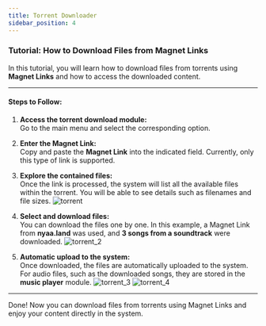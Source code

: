 ```yaml
---
title: Torrent Downloader
sidebar_position: 4
---
```


### Tutorial: How to Download Files from Magnet Links

In this tutorial, you will learn how to download files from torrents using **Magnet Links** and how to access the downloaded content.

---

#### **Steps to Follow:**

1. **Access the torrent download module:**  
   Go to the main menu and select the corresponding option.

2. **Enter the Magnet Link:**  
   Copy and paste the **Magnet Link** into the indicated field. Currently, only this type of link is supported.

3. **Explore the contained files:**  
   Once the link is processed, the system will list all the available files within the torrent. You will be able to see details such as filenames and file sizes.
![torrent](@site/static/img/modulos_servidor/torrent.JPG)

4. **Select and download files:**  
   You can download the files one by one. In this example, a Magnet Link from **nyaa.land** was used, and **3 songs from a soundtrack** were downloaded.
![torrent_2](@site/static/img/modulos_servidor/torrent_2.JPG)

5. **Automatic upload to the system:**  
   Once downloaded, the files are automatically uploaded to the system. For audio files, such as the downloaded songs, they are stored in the **music player** module.
![torrent_3](@site/static/img/modulos_servidor/torrent_4.JPG)
![torrent_4](@site/static/img/modulos_servidor/torrent_4.JPG)

---

Done! Now you can download files from torrents using Magnet Links and enjoy your content directly in the system.
